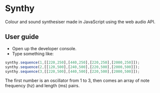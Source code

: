 Synthy
======

Colour and sound synthesiser made in JavaScript using the web audio API.

User guide
----------

* Open up the developer console.
* Type something like:

```Javascript
synthy.sequence(1,[[220,250],[440,250],[220,250],[2000,250]]);
synthy.sequence(2,[[120,500],[240,500],[220,500],[2000,500]]);
synthy.sequence(3,[[220,500],[440,500],[220,500],[2000,500]]);
```

The first number is an oscillator from 1 to 3, then comes an array of note frequency (hz) and length (ms) pairs. 